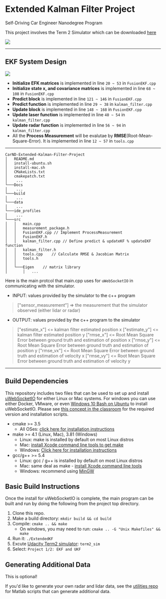 # Extended Kalman Filter Project
Self-Driving Car Engineer Nanodegree Program

This project involves the Term 2 Simulator which can be downloaded [here](https://github.com/udacity/self-driving-car-sim/releases)

![](https://i.imgur.com/HNm3OLl.png)


---
## EKF System Design
![](https://i.imgur.com/4qxCeUL.png)

* **Initialize EFK matrices** is implemented in line `20 ~ 53` in `FusionEKF.cpp`
* **Initialize state x, and covariance matrices** is implemented in line `68 ~ 108` in `FusionEKF.cpp`
* **Predict block** is implemented in line `121 ~ 146` in `FusionEKF.cpp`
* **Predict function** is implemented in line `29 ~ 38` in `kalman_filter.cpp`
* **Update block** is implemented in line `148 ~ 168` in `FusionEKF.cpp`
* **Update laser function** is implemented in line `40 ~ 54` in `kalman_filter.cpp`
* **Update radar function** is implemented in line `56 ~ 94` in `kalman_filter.cpp`
* All the **Process Measurement** will be evalutae by **RMSE**(Root-Mean-Square-Error). It is implemented in line `12 ~ 57` in `tools.cpp`
---
```
CarND-Extended-Kalman-Filter-Project
│   README.md
│   install-ubuntu.sh
│   install-mac.sh
│   CMakeLists.txt
│   cmakepatch.txt
│    ...
└───Docs
│    ...
└───build
│    ...
└───data
│    ...
└───ide_profiles
│    ...
└───src
│   │   main.cpp
│   │   measurement_package.h
│   │   FusionEKF.cpp // Implement ProcessMeasurement
│   │   FusionEKF.h
│   │   kalman_filter.cpp // Define predict & updateKF % updateEKF function
│   │   kalman_filter.h
│   │   tools.cpp    // Calculate RMSE & Jacobian Matrix
│   │   tools.h
│   │
│   └───Eigen    // matrix library
│       │   ...
```

Here is the main protcol that main.cpp uses for `uWebSocketIO` in communicating with the simulator.

* INPUT: values provided by the simulator to the c++ program

> ["sensor_measurement"] => the measurement that the simulator observed (either lidar or radar)


* OUTPUT: values provided by the c++ program to the simulator

> ["estimate_x"] <= kalman filter estimated position x
 ["estimate_y"] <= kalman filter estimated position y
["rmse_x"] <= Root Mean Square Error between ground truth and estimation of position x
["rmse_y"] <= Root Mean Square Error between ground truth and estimation of position y
["rmse_vx"] <= Root Mean Square Error between ground truth and estimation of velocity x
["rmse_vy"] <= Root Mean Square Error between ground truth and estimation of velocity y
---
## Build Dependencies
This repository includes two files that can be used to set up and install [uWebSocketIO](https://github.com/uWebSockets/uWebSockets) for either Linux or Mac systems. For windows you can use either Docker, VMware, or even [Windows 10 Bash on Ubuntu](https://www.howtogeek.com/249966/how-to-install-and-use-the-linux-bash-shell-on-windows-10/) to install uWebSocketIO. Please see [this concept in the classroom](https://classroom.udacity.com/nanodegrees/nd013/parts/40f38239-66b6-46ec-ae68-03afd8a601c8/modules/0949fca6-b379-42af-a919-ee50aa304e6a/lessons/f758c44c-5e40-4e01-93b5-1a82aa4e044f/concepts/16cf4a78-4fc7-49e1-8621-3450ca938b77) for the required version and installation scripts.
* cmake >= 3.5
  * All OSes: [click here for installation instructions](https://cmake.org/install/)
* make >= 4.1 (Linux, Mac), 3.81 (Windows)
  * Linux: make is installed by default on most Linux distros
  * Mac: [install Xcode command line tools to get make](https://developer.apple.com/xcode/features/)
  * Windows: [Click here for installation instructions](http://gnuwin32.sourceforge.net/packages/make.htm)
* gcc/g++ >= 5.4
  * Linux: gcc / g++ is installed by default on most Linux distros
  * Mac: same deal as make - [install Xcode command line tools](https://developer.apple.com/xcode/features/)
  * Windows: recommend using [MinGW](http://www.mingw.org/)

## Basic Build Instructions
Once the install for uWebSocketIO is complete, the main program can be built and run by doing the following from the project top directory.
1. Clone this repo.
2. Make a build directory: `mkdir build && cd build`
3. Compile: `cmake .. && make` 
   * On windows, you may need to run: `cmake .. -G "Unix Makefiles" && make`
4. Run it: `./ExtendedKF `
5. Excute [Udacity Term2 simulator](https://github.com/udacity/self-driving-car-sim/releases): `term2_sim`
6. Select: `Project 1/2: EKF and UKF`

## Generating Additional Data

This is optional!

If you'd like to generate your own radar and lidar data, see the [utilities repo](https://github.com/udacity/CarND-Mercedes-SF-Utilities) for
Matlab scripts that can generate additional data.